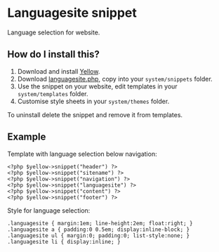 Languagesite snippet
====================
Language selection for website.

How do I install this?
----------------------
1. Download and install [Yellow](https://github.com/markseu/yellowcms/).  
2. Download [languagesite.php](languagesite.php?raw=true), copy into your `system/snippets` folder.  
3. Use the snippet on your website, edit templates in your `system/templates` folder.
4. Customise style sheets in your `system/themes` folder.

To uninstall delete the snippet and remove it from templates.

Example
-------
Template with language selection below navigation:

    <?php $yellow->snippet("header") ?>
    <?php $yellow->snippet("sitename") ?>
    <?php $yellow->snippet("navigation") ?>
    <?php $yellow->snippet("languagesite") ?>
    <?php $yellow->snippet("content") ?>
    <?php $yellow->snippet("footer") ?>

Style for language selection:

    .languagesite { margin:1em; line-height:2em; float:right; }
    .languagesite a { padding:0 0.5em; display:inline-block; }
    .languagesite ul { margin:0; padding:0; list-style:none; }
    .languagesite li { display:inline; }